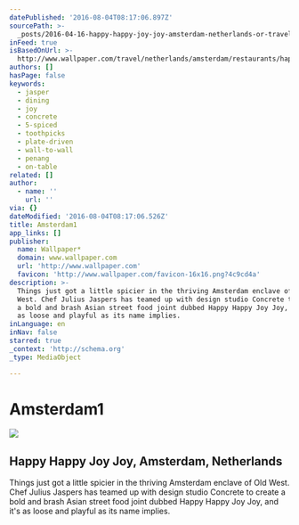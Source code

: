 ```yaml
---
datePublished: '2016-08-04T08:17:06.897Z'
sourcePath: >-
  _posts/2016-04-16-happy-happy-joy-joy-amsterdam-netherlands-or-travel-or-wallp.md
inFeed: true
isBasedOnUrl: >-
  http://www.wallpaper.com/travel/netherlands/amsterdam/restaurants/happy-happy-joy-joy
authors: []
hasPage: false
keywords:
  - jasper
  - dining
  - joy
  - concrete
  - 5-spiced
  - toothpicks
  - plate-driven
  - wall-to-wall
  - penang
  - on-table
related: []
author:
  - name: ''
    url: ''
via: {}
dateModified: '2016-08-04T08:17:06.526Z'
title: Amsterdam1
app_links: []
publisher:
  name: Wallpaper*
  domain: www.wallpaper.com
  url: 'http://www.wallpaper.com'
  favicon: 'http://www.wallpaper.com/favicon-16x16.png?4c9cd4a'
description: >-
  Things just got a little spicier in the thriving Amsterdam enclave of Old
  West. Chef Julius Jaspers has teamed up with design studio Concrete to create
  a bold and brash Asian street food joint dubbed Happy Happy Joy Joy, and it's
  as loose and playful as its name implies.
inLanguage: en
inNav: false
starred: true
_context: 'http://schema.org'
_type: MediaObject

---
```

# Amsterdam1

<article style=""><img src="https://s3-us-west-2.amazonaws.com/the-grid-img/p/60a826db0cfed461ded0078091f5410155392471.jpg" /><h1>Happy Happy Joy Joy, Amsterdam, Netherlands</h1><p>Things just got a little spicier in the thriving Amsterdam enclave of Old West. Chef Julius Jaspers has teamed up with design studio Concrete to create a bold and brash Asian street food joint dubbed Happy Happy Joy Joy, and it's as loose and playful as its name implies.</p></article>